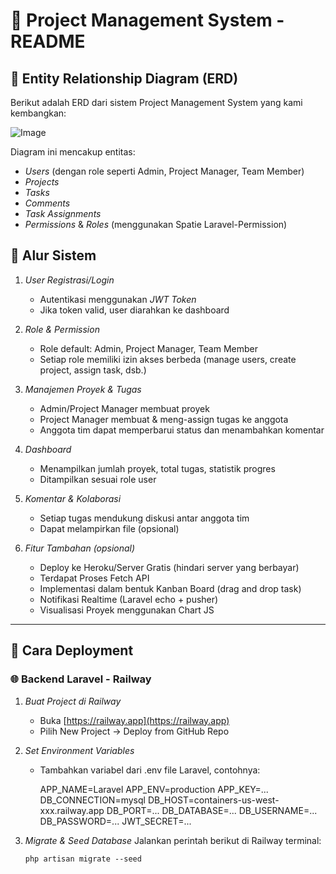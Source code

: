 
# 📁 Project Management System - README

## 🧩 Entity Relationship Diagram (ERD)

Berikut adalah ERD dari sistem Project Management System yang kami kembangkan:

![Image](https://github.com/user-attachments/assets/8e6528b9-11f2-477e-ab2d-2f5e2a2b2ca6)

Diagram ini mencakup entitas:
- *Users* (dengan role seperti Admin, Project Manager, Team Member)
- *Projects*
- *Tasks*
- *Comments*
- *Task Assignments*
- *Permissions* & *Roles* (menggunakan Spatie Laravel-Permission)


## 🔄 Alur Sistem

1. *User Registrasi/Login*  
   - Autentikasi menggunakan *JWT Token*
   - Jika token valid, user diarahkan ke dashboard

2. *Role & Permission*  
   - Role default: Admin, Project Manager, Team Member  
   - Setiap role memiliki izin akses berbeda (manage users, create project, assign task, dsb.)

3. *Manajemen Proyek & Tugas*  
   - Admin/Project Manager membuat proyek
   - Project Manager membuat & meng-assign tugas ke anggota
   - Anggota tim dapat memperbarui status dan menambahkan komentar

4. *Dashboard*  
   - Menampilkan jumlah proyek, total tugas, statistik progres
   - Ditampilkan sesuai role user

5. *Komentar & Kolaborasi*  
   - Setiap tugas mendukung diskusi antar anggota tim
   - Dapat melampirkan file (opsional)

6. *Fitur Tambahan (opsional)*  
   - Deploy ke Heroku/Server Gratis (hindari server yang berbayar)
   - Terdapat Proses Fetch API
   - Implementasi dalam bentuk Kanban Board (drag and drop task)
   - Notifikasi Realtime (Laravel echo + pusher)
   - Visualisasi Proyek menggunakan Chart JS

---

## 🚀 Cara Deployment

### 🌐 Backend Laravel - Railway

1. *Buat Project di Railway*
   - Buka [https://railway.app](https://railway.app)
   - Pilih New Project → Deploy from GitHub Repo

2. *Set Environment Variables*
   - Tambahkan variabel dari .env file Laravel, contohnya:
     
     APP_NAME=Laravel
     APP_ENV=production
     APP_KEY=...
     DB_CONNECTION=mysql
     DB_HOST=containers-us-west-xxx.railway.app
     DB_PORT=...
     DB_DATABASE=...
     DB_USERNAME=...
     DB_PASSWORD=...
     JWT_SECRET=...
     

3. *Migrate & Seed Database*
   Jalankan perintah berikut di Railway terminal:
   ```bash
   php artisan migrate --seed

